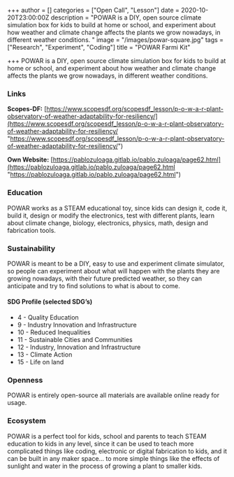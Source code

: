 +++
author = []
categories = ["Open Call", "Lesson"]
date = 2020-10-20T23:00:00Z
description = "POWAR is a DIY, open source climate simulation box for kids to build at home or school, and experiment about how weather and climate change affects the plants we grow nowadays, in different weather conditions. "
image = "/images/powar-square.jpg"
tags = ["Research", "Experiment", "Coding"]
title = "POWAR Farmi Kit"

+++
POWAR is a DIY, open source climate simulation box for kids to build at home or school, and experiment about how weather and climate change affects the plants we grow nowadays, in different weather conditions.

### Links

**Scopes-DF:** [https://www.scopesdf.org/scopesdf_lesson/p-o-w-a-r-plant-observatory-of-weather-adaptability-for-resiliency/](https://www.scopesdf.org/scopesdf_lesson/p-o-w-a-r-plant-observatory-of-weather-adaptability-for-resiliency/ "https://www.scopesdf.org/scopesdf_lesson/p-o-w-a-r-plant-observatory-of-weather-adaptability-for-resiliency/")

**Own Website:** [https://pablozuloaga.gitlab.io/pablo.zuloaga/page62.html](https://pablozuloaga.gitlab.io/pablo.zuloaga/page62.html "https://pablozuloaga.gitlab.io/pablo.zuloaga/page62.html")

### Education

POWAR works as a STEAM educational toy, since kids can design it, code it, build it, design or modify the electronics, test with different plants, learn about climate change, biology, electronics, physics, math, design and fabrication tools.

### Sustainability

POWAR is meant to be a DIY, easy to use and experiment climate simulator, so people can experiment about what will happen with the plants they are growing nowadays, with their future predicted weather, so they can anticipate and try to find solutions to what is about to come.

#### SDG Profile (selected SDG’s)

* 4 - Quality Education
* 9 - Industry Innovation and Infrastructure
* 10 - Reduced Inequalities
* 11 - Sustainable Cities and Communities
* 12 - Industry, Innovation and Infrastructure
* 13 - Climate Action
* 15 - Life on land

### Openness

POWAR is entirely open-source all materials are available online ready for usage.

### Ecosystem

POWAR is a perfect tool for kids, school and parents to teach STEAM education to kids in any level, since it can be used to teach more complicated things like coding, electronic or digital fabrication to kids, and it can be built in any maker space... to more simple things like the effects of sunlight and water in the process of growing a plant to smaller kids.